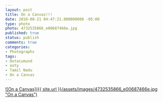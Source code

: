 ```yaml
---
layout: post
title: On a Canvas!!!
date: 2010-08-21 04:47:21.000000000 -05:00
type: photo
photo: 4732535866_e00687466e.jpg
published: true
status: publish
comments: true
categories:
- Photographs
tags:
- Ootacumund
- ooty
- Tamil Nadu
- On a Canvas
---
```


[![On a Canvas]({{ site.url }}/assets/images/4732535866_e00687466e.jpg "On a Canvas")](http://www.flickr.com/photos/7255500@N05/4732535866/)
